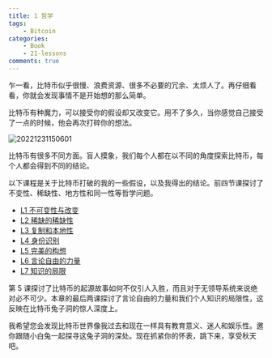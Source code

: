 ```yaml
---
title: 1 哲学
tags:
    - Bitcoin
categories:
    - Book
    - 21-lessons
comments: true
---
```


乍一看，比特币似乎很慢、浪费资源、很多不必要的冗余、太烦人了。再仔细看看，你就会发现事情不是开始想的那么简单。

比特币有种魔力，可以接受你的假设却又改变它。用不了多久，当你感觉自己接受了一点的时候，他会再次打碎你的想法。

![20221231150601](https://raw.githubusercontent.com/wangzhe3224/pic_repo/master/images/20221231150601.png)

比特币有很多不同方面。盲人摸象，我们每个人都在以不同的角度探索比特币，每个人都会得到不同的结论。

以下课程是关于比特币打破的我的一些假设，以及我得出的结论。前四节课探讨了不变性、稀缺性、地方性和同一性等哲学问题。

- [L1 不可变性与改变](./l1.md)
- [L2 稀缺的稀缺性](./l2.md)
- [L3 复制和本地性](./l3.md)
- [L4 身份识别](./l4.md)
- [L5 完美的构想](./l5.md)
- [L6 言论自由的力量](./l6.md)
- [L7 知识的局限](./l7.md)

第 5 课探讨了比特币的起源故事如何不仅引人入胜，而且对于无领导系统来说绝对必不可少。本章的最后两课探讨了言论自由的力量和我们个人知识的局限性，这反映在比特币兔子洞的惊人深度上。

我希望您会发现比特币世界像我过去和现在一样具有教育意义、迷人和娱乐性。邀你跟随小白兔一起探寻这兔子洞的深处。现在抓紧你的怀表，跳下来，享受秋天吧。
